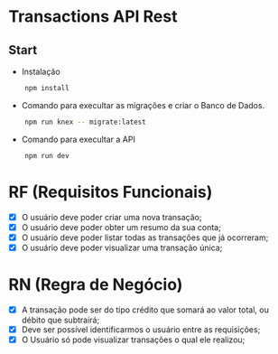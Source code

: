 # Transactions API Rest

## Start
- Instalação
```bash
    npm install
```

- Comando para execultar as migrações e criar o Banco de Dados.
```bash
    npm run knex -- migrate:latest
```

- Comando para execultar a API
```bash
    npm run dev
```

# RF (Requisitos Funcionais)

- [X] O usuário deve poder criar uma nova transação;
- [X] O usuário deve poder obter um resumo da sua conta;
- [X] O usuário deve poder listar todas as transações que já ocorreram;
- [X] O usuário deve poder visualizar uma transação única;

# RN (Regra de Negócio)

- [X] A transação pode ser do tipo crédito que somará ao valor total, ou débito que subtrairá;
- [X] Deve ser possível identificarmos o usuário entre as requisições;
- [X] O Usuário só pode visualizar transações o qual ele realizou;
